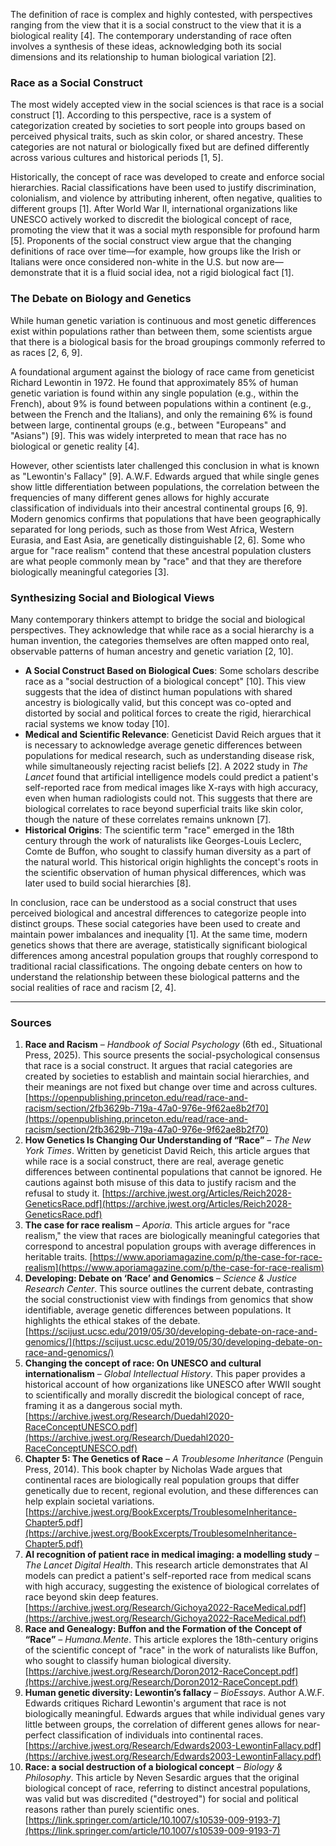 The definition of race is complex and highly contested, with perspectives ranging from the view that it is a social construct to the view that it is a biological reality [4]. The contemporary understanding of race often involves a synthesis of these ideas, acknowledging both its social dimensions and its relationship to human biological variation [2].

### Race as a Social Construct

The most widely accepted view in the social sciences is that race is a social construct [1]. According to this perspective, race is a system of categorization created by societies to sort people into groups based on perceived physical traits, such as skin color, or shared ancestry. These categories are not natural or biologically fixed but are defined differently across various cultures and historical periods [1, 5].

Historically, the concept of race was developed to create and enforce social hierarchies. Racial classifications have been used to justify discrimination, colonialism, and violence by attributing inherent, often negative, qualities to different groups [1]. After World War II, international organizations like UNESCO actively worked to discredit the biological concept of race, promoting the view that it was a social myth responsible for profound harm [5]. Proponents of the social construct view argue that the changing definitions of race over time—for example, how groups like the Irish or Italians were once considered non-white in the U.S. but now are—demonstrate that it is a fluid social idea, not a rigid biological fact [1].

### The Debate on Biology and Genetics

While human genetic variation is continuous and most genetic differences exist within populations rather than between them, some scientists argue that there is a biological basis for the broad groupings commonly referred to as races [2, 6, 9].

A foundational argument against the biology of race came from geneticist Richard Lewontin in 1972. He found that approximately 85% of human genetic variation is found within any single population (e.g., within the French), about 9% is found between populations within a continent (e.g., between the French and the Italians), and only the remaining 6% is found between large, continental groups (e.g., between "Europeans" and "Asians") [9]. This was widely interpreted to mean that race has no biological or genetic reality [4].

However, other scientists later challenged this conclusion in what is known as "Lewontin's Fallacy" [9]. A.W.F. Edwards argued that while single genes show little differentiation between populations, the correlation between the frequencies of many different genes allows for highly accurate classification of individuals into their ancestral continental groups [6, 9]. Modern genomics confirms that populations that have been geographically separated for long periods, such as those from West Africa, Western Eurasia, and East Asia, are genetically distinguishable [2, 6]. Some who argue for "race realism" contend that these ancestral population clusters are what people commonly mean by "race" and that they are therefore biologically meaningful categories [3].

### Synthesizing Social and Biological Views

Many contemporary thinkers attempt to bridge the social and biological perspectives. They acknowledge that while race as a social hierarchy is a human invention, the categories themselves are often mapped onto real, observable patterns of human ancestry and genetic variation [2, 10].

*   **A Social Construct Based on Biological Cues**: Some scholars describe race as a "social destruction of a biological concept" [10]. This view suggests that the idea of distinct human populations with shared ancestry is biologically valid, but this concept was co-opted and distorted by social and political forces to create the rigid, hierarchical racial systems we know today [10].
*   **Medical and Scientific Relevance**: Geneticist David Reich argues that it is necessary to acknowledge average genetic differences between populations for medical research, such as understanding disease risk, while simultaneously rejecting racist beliefs [2]. A 2022 study in *The Lancet* found that artificial intelligence models could predict a patient's self-reported race from medical images like X-rays with high accuracy, even when human radiologists could not. This suggests that there are biological correlates to race beyond superficial traits like skin color, though the nature of these correlates remains unknown [7].
*   **Historical Origins**: The scientific term "race" emerged in the 18th century through the work of naturalists like Georges-Louis Leclerc, Comte de Buffon, who sought to classify human diversity as a part of the natural world. This historical origin highlights the concept's roots in the scientific observation of human physical differences, which was later used to build social hierarchies [8].

In conclusion, race can be understood as a social construct that uses perceived biological and ancestral differences to categorize people into distinct groups. These social categories have been used to create and maintain power imbalances and inequality [1]. At the same time, modern genetics shows that there are average, statistically significant biological differences among ancestral population groups that roughly correspond to traditional racial classifications. The ongoing debate centers on how to understand the relationship between these biological patterns and the social realities of race and racism [2, 4].

***

### Sources

1.  **Race and Racism** – *Handbook of Social Psychology* (6th ed., Situational Press, 2025). This source presents the social-psychological consensus that race is a social construct. It argues that racial categories are created by societies to establish and maintain social hierarchies, and their meanings are not fixed but change over time and across cultures. [https://openpublishing.princeton.edu/read/race-and-racism/section/2fb3629b-719a-47a0-976e-9f62ae8b2f70](https://openpublishing.princeton.edu/read/race-and-racism/section/2fb3629b-719a-47a0-976e-9f62ae8b2f70)
2.  **How Genetics Is Changing Our Understanding of “Race”** – *The New York Times*. Written by geneticist David Reich, this article argues that while race is a social construct, there are real, average genetic differences between continental populations that cannot be ignored. He cautions against both misuse of this data to justify racism and the refusal to study it. [https://archive.jwest.org/Articles/Reich2028-GeneticsRace.pdf](https://archive.jwest.org/Articles/Reich2028-GeneticsRace.pdf)
3.  **The case for race realism** – *Aporia*. This article argues for "race realism," the view that races are biologically meaningful categories that correspond to ancestral population groups with average differences in heritable traits. [https://www.aporiamagazine.com/p/the-case-for-race-realism](https://www.aporiamagazine.com/p/the-case-for-race-realism)
4.  **Developing: Debate on ‘Race’ and Genomics** – *Science & Justice Research Center*. This source outlines the current debate, contrasting the social constructionist view with findings from genomics that show identifiable, average genetic differences between populations. It highlights the ethical stakes of the debate. [https://scijust.ucsc.edu/2019/05/30/developing-debate-on-race-and-genomics/](https://scijust.ucsc.edu/2019/05/30/developing-debate-on-race-and-genomics/)
5.  **Changing the concept of race: On UNESCO and cultural internationalism** – *Global Intellectual History*. This paper provides a historical account of how organizations like UNESCO after WWII sought to scientifically and morally discredit the biological concept of race, framing it as a dangerous social myth. [https://archive.jwest.org/Research/Duedahl2020-RaceConceptUNESCO.pdf](https://archive.jwest.org/Research/Duedahl2020-RaceConceptUNESCO.pdf)
6.  **Chapter 5: The Genetics of Race** – *A Troublesome Inheritance* (Penguin Press, 2014). This book chapter by Nicholas Wade argues that continental races are biologically real population groups that differ genetically due to recent, regional evolution, and these differences can help explain societal variations. [https://archive.jwest.org/BookExcerpts/TroublesomeInheritance-Chapter5.pdf](https://archive.jwest.org/BookExcerpts/TroublesomeInheritance-Chapter5.pdf)
7.  **AI recognition of patient race in medical imaging: a modelling study** – *The Lancet Digital Health*. This research article demonstrates that AI models can predict a patient's self-reported race from medical scans with high accuracy, suggesting the existence of biological correlates of race beyond skin deep features. [https://archive.jwest.org/Research/Gichoya2022-RaceMedical.pdf](https://archive.jwest.org/Research/Gichoya2022-RaceMedical.pdf)
8.  **Race and Genealogy: Buffon and the Formation of the Concept of “Race”** – *Humana.Mente*. This article explores the 18th-century origins of the scientific concept of "race" in the work of naturalists like Buffon, who sought to classify human biological diversity. [https://archive.jwest.org/Research/Doron2012-RaceConcept.pdf](https://archive.jwest.org/Research/Doron2012-RaceConcept.pdf)
9.  **Human genetic diversity: Lewontin’s fallacy** – *BioEssays*. Author A.W.F. Edwards critiques Richard Lewontin's argument that race is not biologically meaningful. Edwards argues that while individual genes vary little between groups, the correlation of different genes allows for near-perfect classification of individuals into continental races. [https://archive.jwest.org/Research/Edwards2003-LewontinFallacy.pdf](https://archive.jwest.org/Research/Edwards2003-LewontinFallacy.pdf)
10. **Race: a social destruction of a biological concept** – *Biology & Philosophy*. This article by Neven Sesardic argues that the original biological concept of race, referring to distinct ancestral populations, was valid but was discredited ("destroyed") for social and political reasons rather than purely scientific ones. [https://link.springer.com/article/10.1007/s10539-009-9193-7](https://link.springer.com/article/10.1007/s10539-009-9193-7)